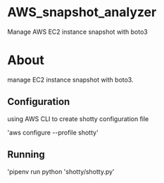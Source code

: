 # AWS_snapshot_analyzer
Manage AWS EC2 instance snapshot with boto3

# About
manage EC2 instance snapshot with boto3.

## Configuration
using AWS CLI to create shotty configuration file

'aws configure --profile shotty'

## Running

'pipenv run python 'shotty/shotty.py'
